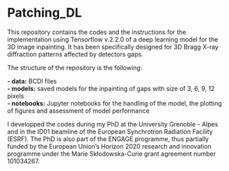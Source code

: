 # Patching_DL

This repository contains the codes and the instructions for the implementation using Tensorflow v.2.2.0 of a deep learning model for the 3D image inpainting. It has been specifically designed for 3D Bragg X-ray diffraction patterns affected by detectors gaps. 

The structure of the repository is the following:  

**- data:** BCDI files  
**- models:** saved models for the inpainting of gaps with size of 3, 6, 9, 12 pixels  
**- notebooks:** Jupyter notebooks for the handling of the model, the plotting of figures and assessment of model performance  


I developped the codes during my PhD at the University Grenoble - Alpes and in the ID01 beamline of the European Synchrotron Radiation Facility (ESRF). The PhD is also part of the ENGAGE programme, thus partially funded by the European Union’s Horizon 2020 research and innovation programme under the Marie Skłodowska-Curie grant agreement number 101034267.


